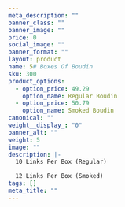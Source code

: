 ```yaml
---
meta_description: ""
banner_class: ""
banner_image: ""
price: 0
social_image: ""
banner_format: ""
layout: product
name: 5# Boxes Of Boudin
sku: 300
product_options:
  - option_price: 49.29
    option_name: Regular Boudin
  - option_price: 50.79
    option_name: Smoked Boudin
canonical: ""
weight__display_: "0"
banner_alt: ""
weight: 5
image: ""
description: |-
  10 Links Per Box (Regular)

  1﻿2 Links Per Box (Smoked)
tags: []
meta_title: ""
---
```

